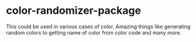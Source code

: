 # color-randomizer-package
This could be used in various cases of color. Amazing things like generating random colors to getting name of color from color code and many more.
